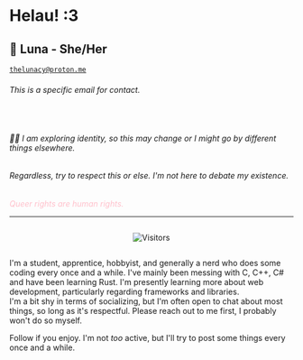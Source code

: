 # Helau! :3

## 🌙 Luna - She/Her

<a href="mailto: thelunacy@proton.me">`thelunacy@proton.me`</a>

###### This is a specific email for contact.

<br>

###### 🏳️‍⚧️ I am exploring identity, so this may change or I might go by different things elsewhere.

###### Regardless, try to respect this or else. I'm not here to debate my existence.

<div style="color: pink">

*Queer rights are human rights.*
</div>

---

<div style="justify-content: center; display: flex; align-items: center;">

![Visitors](https://api.visitorbadge.io/api/combined?path=https%3A%2F%2Fgithub.com%2Fmisslunatic%2FMissLunatic&label=VIsitors&countColor=%23e7c4ff&style=plastic)

</div>

I'm a student, apprentice, hobbyist, and generally a nerd who does some coding every once and a while.
I've mainly been messing with C, C++, C# and have been learning Rust. I'm presently learning more about web development, particularly regarding frameworks and libraries.  
I'm a bit shy in terms of socializing, but I'm often open to chat about most things, so long as it's respectful.
Please reach out to me first, I probably won't do so myself.

Follow if you enjoy. I'm not *too* active, but I'll try to post some things every once and a while.
